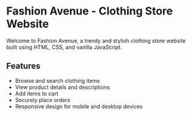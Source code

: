 # Fashion Avenue - Clothing Store Website

Welcome to Fashion Avenue, a trendy and stylish clothing store website built using HTML, CSS, and vanilla JavaScript.

## Features
- Browse and search clothing items
- View product details and descriptions
- Add items to cart
- Securely place orders
- Responsive design for mobile and desktop devices






